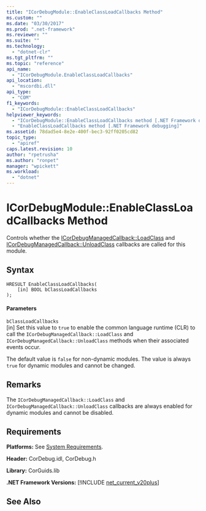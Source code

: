 ```yaml
---
title: "ICorDebugModule::EnableClassLoadCallbacks Method"
ms.custom: ""
ms.date: "03/30/2017"
ms.prod: ".net-framework"
ms.reviewer: ""
ms.suite: ""
ms.technology: 
  - "dotnet-clr"
ms.tgt_pltfrm: ""
ms.topic: "reference"
api_name: 
  - "ICorDebugModule.EnableClassLoadCallbacks"
api_location: 
  - "mscordbi.dll"
api_type: 
  - "COM"
f1_keywords: 
  - "ICorDebugModule::EnableClassLoadCallbacks"
helpviewer_keywords: 
  - "ICorDebugModule::EnableClassLoadCallbacks method [.NET Framework debugging]"
  - "EnableClassLoadCallbacks method [.NET Framework debugging]"
ms.assetid: 78dad5e4-8e2e-400f-bec3-92ff0205cd82
topic_type: 
  - "apiref"
caps.latest.revision: 10
author: "rpetrusha"
ms.author: "ronpet"
manager: "wpickett"
ms.workload: 
  - "dotnet"
---
```

# ICorDebugModule::EnableClassLoadCallbacks Method
Controls whether the [ICorDebugManagedCallback::LoadClass](../../../../docs/framework/unmanaged-api/debugging/icordebugmanagedcallback-loadclass-method.md) and [ICorDebugManagedCallback::UnloadClass](../../../../docs/framework/unmanaged-api/debugging/icordebugmanagedcallback-unloadclass-method.md) callbacks are called for this module.  
  
## Syntax  
  
```  
HRESULT EnableClassLoadCallbacks(  
    [in] BOOL bClassLoadCallbacks  
);  
```  
  
#### Parameters  
 `bClassLoadCallbacks`  
 [in] Set this value to `true` to enable the common language runtime (CLR) to call the `ICorDebugManagedCallback::LoadClass` and `ICorDebugManagedCallback::UnloadClass` methods when their associated events occur.  
  
 The default value is `false` for non-dynamic modules. The value is always `true` for dynamic modules and cannot be changed.  
  
## Remarks  
 The `ICorDebugManagedCallback::LoadClass` and `ICorDebugManagedCallback::UnloadClass` callbacks are always enabled for dynamic modules and cannot be disabled.  
  
## Requirements  
 **Platforms:** See [System Requirements](../../../../docs/framework/get-started/system-requirements.md).  
  
 **Header:** CorDebug.idl, CorDebug.h  
  
 **Library:** CorGuids.lib  
  
 **.NET Framework Versions:** [!INCLUDE [net_current_v20plus](../../../../includes/net-current-v20plus-md.md)]  
  
## See Also  
    
 
